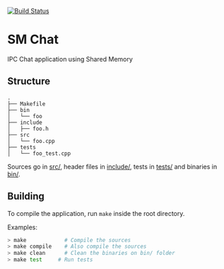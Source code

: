 [![Build Status](https://travis-ci.org/andersonfernandes/sm-chat.svg?branch=master)](https://travis-ci.org/andersonfernandes/sm-chat)

# SM Chat

IPC Chat application using Shared Memory

## Structure
``` text
.
├── Makefile
├── bin
│   └── foo
├── include
│   ├── foo.h
├── src
│   └── foo.cpp
├── tests
│   └── foo_test.cpp

```

Sources go in [src/](src/), header files in [include/](include/), tests in [tests/](tests/) and binaries in [bin/](bin). 

## Building

To compile the application, run `make` inside the root directory.

Examples:

``` bash
> make            # Compile the sources
> make compile 	  # Also compile the sources
> make clean	  # Clean the binaries on bin/ folder
> make test	    # Run tests
```
